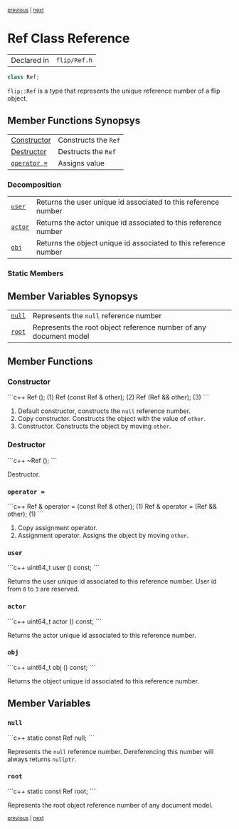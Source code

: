 <p><sup><a href="Optional.md">previous</a> | <a href="Signal.md">next</a></sup></p>

<h1>Ref Class Reference</h1>

<table><tr><td>Declared in</td><td><code>flip/Ref.h</code></td></tr>
</table>

```c++
class Ref;
```

<p><code>flip::Ref</code> is a type that represents the unique reference number of a flip object.</p>

<h2>Member Functions Synopsys</h2>

<table><tr><td><a href="#member-function-constructor">Constructor</a></td><td>Constructs the <code>Ref</code></td></tr>
<tr><td><a href="#member-function-destructor">Destructor</a></td><td>Destructs the <code>Ref</code></td></tr>
<tr><td><code><a href="#member-function-operator %3D">operator =</a></code></td><td>Assigns value</td></tr>
</table>

<h3>Decomposition</h3>

<table><tr><td><code><a href="#member-function-user">user</a></code></td><td>Returns the user unique id associated to this reference number</td></tr>
<tr><td><code><a href="#member-function-actor">actor</a></code></td><td>Returns the actor unique id associated to this reference number</td></tr>
<tr><td><code><a href="#member-function-obj">obj</a></code></td><td>Returns the object unique id associated to this reference number</td></tr>
</table>

<h3>Static Members</h3>

<h2>Member Variables Synopsys</h2>

<table><tr><td><code><a href="#member-variable-null">null</a></code></td><td>Represents the <code>null</code> reference number</td></tr>
<tr><td><code><a href="#member-variable-root">root</a></code></td><td>Represents the root object reference number of any document model</td></tr>
</table>

<h2>Member Functions</h2>

<h3 id="member-function-constructor">Constructor</h3>
```c++
Ref ();                    (1)
Ref (const Ref & other);   (2)
Ref (Ref && other);        (3)
```

<ol>
<li>Default constructor, constructs the <code>null</code> reference number.</li>
<li>Copy constructor. Constructs the object with the value of <code>other</code>.</li>
<li>Constructor. Constructs the object by moving <code>other</code>.</li>
</ol>

<h3 id="member-function-destructor">Destructor</h3>
```c++
~Ref ();
```

<p>Destructor.</p>

<h3 id="member-function-operator %3D"><code>operator =</code></h3>
```c++
Ref & operator = (const Ref & other);  (1)
Ref & operator = (Ref && other);  (1)
```

<ol>
<li>Copy assignment operator.</li>
<li>Assignment operator. Assigns the object by moving <code>other</code>.</li>
</ol>

<h3 id="member-function-user"><code>user</code></h3>
```c++
uint64_t user () const;
```

<p>Returns the user unique id associated to this reference number. User id from <code>0</code> to <code>3</code> are reserved.</p>

<h3 id="member-function-actor"><code>actor</code></h3>
```c++
uint64_t actor () const;
```

<p>Returns the actor unique id associated to this reference number.</p>

<h3 id="member-function-obj"><code>obj</code></h3>
```c++
uint64_t obj () const;
```

<p>Returns the object unique id associated to this reference number.</p>

<h2>Member Variables</h2>

<h3 id="member-variable-null"><code>null</code></h3>
```c++
static const Ref null;
```

<p>Represents the <code>null</code> reference number. Dereferencing this number will always returns <code>nullptr</code>.</p>

<h3 id="member-variable-root"><code>root</code></h3>
```c++
static const Ref root;
```

<p>Represents the root object reference number of any document model.</p>

<p><sup><a href="Optional.md">previous</a> | <a href="Signal.md">next</a></sup></p>


